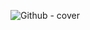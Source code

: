 ![Github - cover](https://user-images.githubusercontent.com/48633090/215590735-95920abc-63a9-4be1-9bbb-d9dab2a22d73.png)
